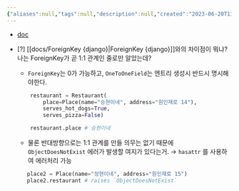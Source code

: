 ```yaml
---
{"aliases":null,"tags":null,"description":null,"created":"2023-06-20T11:15:22","updated":"2023-07-15T21:33:03","title":"OneToOneField {django}","dg-publish":true,"permalink":"/docs/OneToOneField {django}/","dgPassFrontmatter":true}
---
```


- [doc](https://docs.djangoproject.com/en/4.2/topics/db/examples/one_to_one/)
- [?] [[docs/ForeignKey {django}\|ForeignKey {django}]]와의 차이점이 뭐냐? 나는 ForeignKey가 곧 1:1 관계인 줄로만 알았는데?
	- `ForeignKey`는 0가 가능하고, `OneToOneField`는 엔트리 생성시 반드시 명시해야한다.

	```python
		restaurant = Restaurant(
			place=Place(name="승현이네", address="원인재로 14"), 
			serves_hot_dogs=True, 
			serves_pizza=False)

		restaurant.place # 승현이네
	```

	- 물론 반대방향으로는 1:1 관계를 만들 의무는 없기 때문에 `ObjectDoesNotExist` 에러가 발생할 여지가 있다는거. → `hasattr` 를 사용하여 에러처리 가능

	 ```python
		place2 = Place(name="정현이네", address="원인재로 15")
		place2.restaurant # raises `ObjectDoesNotExist`
	```
